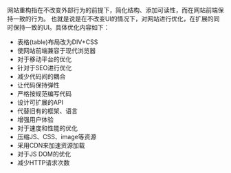 网站重构指在不改变外部行为的前提下，简化结构、添加可读性，而在网站前端保持一致的行为。
也就是说是在不改变UI的情况下，对网站进行优化，在扩展的同时保持一致的UI。具体优化内容如下：

- 表格(table)布局改为DIV+CSS
- 使网站前端兼容于现代浏览器
- 对于移动平台的优化
- 针对于SEO进行优化
- 减少代码间的耦合
- 让代码保持弹性
- 严格按规范编写代码
- 设计可扩展的API
- 代替旧有的框架、语言
- 增强用户体验
- 对于速度和性能的优化
- 压缩JS、CSS、image等资源
- 采用CDN来加速资源加载
- 对于JS DOM的优化
- 减少HTTP请求次数

